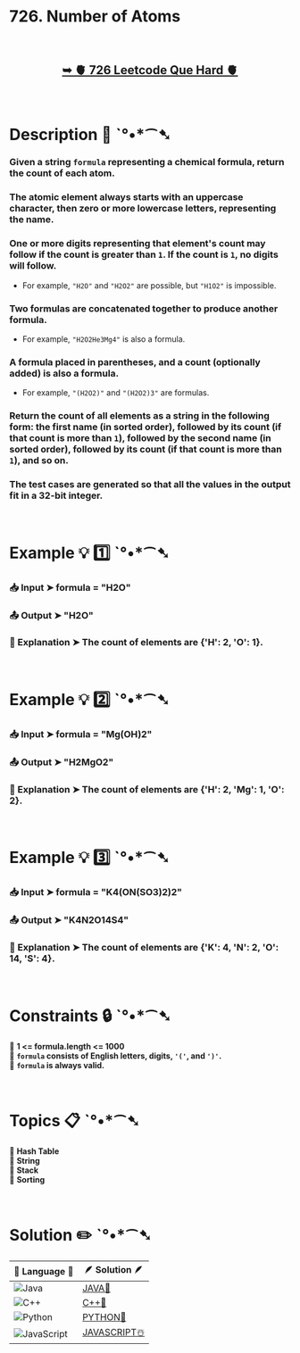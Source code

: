 # 726. Number of Atoms

</br>

<h2 align="center"> 

<a href="https://leetcode.com/problems/number-of-atoms/description/?envType=daily-question&envId=2024-07-14"><strong>➥ 🫀 726 Leetcode Que Hard 🫀 </strong></a>
</h2>

</br>

# Description 📜 ˋ°•*⁀➷

### Given a string `formula` representing a chemical formula, return the count of each atom.

### The atomic element always starts with an uppercase character, then zero or more lowercase letters, representing the name.

### One or more digits representing that element's count may follow if the count is greater than `1`. If the count is `1`, no digits will follow.

- For example, `"H2O"` and `"H2O2"` are possible, but `"H1O2"` is impossible.

### Two formulas are concatenated together to produce another formula.

- For example, `"H2O2He3Mg4"` is also a formula.

### A formula placed in parentheses, and a count (optionally added) is also a formula.

- For example, `"(H2O2)"` and `"(H2O2)3"` are formulas.

### Return the count of all elements as a string in the following form: the first name (in sorted order), followed by its count (if that count is more than `1`), followed by the second name (in sorted order), followed by its count (if that count is more than `1`), and so on.

### The test cases are generated so that all the values in the output fit in a 32-bit integer.



</br>

# Example 💡 1️⃣ ˋ°•*⁀➷

  ### 📥 Input  ➤ formula = "H2O"

  ### 📤 Output  ➤ "H2O"

  ### 🔦 Explanation  ➤ The count of elements are {'H': 2, 'O': 1}.

</br>

# Example 💡 2️⃣ ˋ°•*⁀➷

  ### 📥 Input ➤ formula = "Mg(OH)2"

  ### 📤 Output  ➤ "H2MgO2"

  ### 🔦 Explanation ➤ The count of elements are {'H': 2, 'Mg': 1, 'O': 2}.


</br>

# Example 💡 3️⃣ ˋ°•*⁀➷

  ### 📥 Input ➤  formula = "K4(ON(SO3)2)2"

  ### 📤 Output  ➤  "K4N2O14S4"

  ### 🔦 Explanation  ➤  The count of elements are {'K': 4, 'N': 2, 'O': 14, 'S': 4}.

</br>

# Constraints 🔒 ˋ°•*⁀➷

🔹 **1 <= formula.length <= 1000** </br>
🔹 **`formula` consists of English letters, digits, `'('`, and `')'`.** </br>
🔹 **`formula` is always valid.** </br>

</br>

# Topics 📋 ˋ°•*⁀➷

🔸 **Hash Table**  </br>
🔸 **String**  </br>
🔸 **Stack**  </br>
🔸 **Sorting**  </br>


</br>

# Solution ✏️ ˋ°•*⁀➷

| 📒 Language 📒  | 🪶 Solution 🪶 |
| ------------- | ------------- |
|  ![Java](https://img.shields.io/badge/java-%23ED8B00.svg?style=for-the-badge&logo=openjdk&logoColor=white)  | [JAVA🍁](https://github.com/Prakhar-002/LEETCODE/blob/main/%F0%9F%93%9C%20Daily%20Challange%20%F0%9F%92%A1/07%20July%20%20%F0%9F%8F%96%EF%B8%8F%202024/14%20-%2007%20-%202024%20---%20726.%20Number%20of%20Atoms%20%E2%98%83%EF%B8%8F%20%F0%9F%8D%81%20%F0%9F%8D%B0%20%F0%9F%8E%B2/%F0%9F%8D%81JAVA-726-NumberOfAtoms.java) |
|  ![C++](https://img.shields.io/badge/c++-%2300599C.svg?style=for-the-badge&logo=c%2B%2B&logoColor=white)  | [C++🎲](https://github.com/Prakhar-002/LEETCODE/blob/main/%F0%9F%93%9C%20Daily%20Challange%20%F0%9F%92%A1/07%20July%20%20%F0%9F%8F%96%EF%B8%8F%202024/14%20-%2007%20-%202024%20---%20726.%20Number%20of%20Atoms%20%E2%98%83%EF%B8%8F%20%F0%9F%8D%81%20%F0%9F%8D%B0%20%F0%9F%8E%B2/%F0%9F%8E%B2CPP-726-NumberOfAtoms.cpp)  |
|  ![Python](https://img.shields.io/badge/python-3670A0?style=for-the-badge&logo=python&logoColor=ffdd54)    | [PYTHON🍰](https://github.com/Prakhar-002/LEETCODE/blob/main/%F0%9F%93%9C%20Daily%20Challange%20%F0%9F%92%A1/07%20July%20%20%F0%9F%8F%96%EF%B8%8F%202024/14%20-%2007%20-%202024%20---%20726.%20Number%20of%20Atoms%20%E2%98%83%EF%B8%8F%20%F0%9F%8D%81%20%F0%9F%8D%B0%20%F0%9F%8E%B2/%F0%9F%8D%B0PYTHON-726-NumberOfAtoms.py) |
| ![JavaScript](https://img.shields.io/badge/javascript-%23323330.svg?style=for-the-badge&logo=javascript&logoColor=%23F7DF1E)   | [JAVASCRIPT☃️](https://github.com/Prakhar-002/LEETCODE/blob/main/%F0%9F%93%9C%20Daily%20Challange%20%F0%9F%92%A1/07%20July%20%20%F0%9F%8F%96%EF%B8%8F%202024/14%20-%2007%20-%202024%20---%20726.%20Number%20of%20Atoms%20%E2%98%83%EF%B8%8F%20%F0%9F%8D%81%20%F0%9F%8D%B0%20%F0%9F%8E%B2/%E2%98%83%EF%B8%8FJAVASCRIPT-726-NumberOfAtoms.js) |

